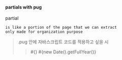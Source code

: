 #### partials with pug

partial
```
is like a portion of the page that we can extract
only made for organization purpose
```

> .pug 안에 자바스크립트 코드를 적용하고 싶을 시
>   > #{} 
>   >#{new Date().getFullYear()}
